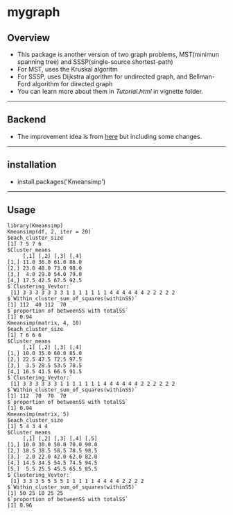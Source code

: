 # mygraph

## Overview
* This package is another version of two graph problems, MST(minimun spanning tree) and SSSP(single-source shortest-path)
* For MST, uses the Kruskal algoritm
* For SSSP, uses Dijkstra algorithm for undirected graph, and Bellman-Ford algorithm for directed graph
* You can learn more about them in *Tutorial.html* in vignette folder.
----

## Backend
* The improvement idea is from [here](https://www.ijcsmc.com/docs/papers/July2013/V2I7201338.pdf) but including some changes.
----

## installation
* install.packages('Kmeansimp')
----
## Usage
```{r}
library(Kmeansimp) 
Kmeansimp(df, 2, iter = 20) 
$each_cluster_size
[1] 7 5 7 6
$Cluster_means
     [,1] [,2] [,3] [,4]
[1,] 11.0 36.0 61.0 86.0
[2,] 23.0 48.0 73.0 98.0
[3,]  4.0 29.0 54.0 79.0
[4,] 17.5 42.5 67.5 92.5
$`Clustering_Vevtor:`
 [1] 3 3 3 3 3 3 3 1 1 1 1 1 1 1 4 4 4 4 4 4 2 2 2 2 2
$`Within_cluster_sum_of_squares(withinSS)`
[1] 112  40 112  70
$`proportion of betweenSS with totalSS`
[1] 0.94
Kmeansimp(matrix, 4, 10) 
$each_cluster_size
[1] 7 6 6 6
$Cluster_means
     [,1] [,2] [,3] [,4]
[1,] 10.0 35.0 60.0 85.0
[2,] 22.5 47.5 72.5 97.5
[3,]  3.5 28.5 53.5 78.5
[4,] 16.5 41.5 66.5 91.5
$`Clustering_Vevtor:`
 [1] 3 3 3 3 3 3 1 1 1 1 1 1 1 4 4 4 4 4 4 2 2 2 2 2 2
$`Within_cluster_sum_of_squares(withinSS)`
[1] 112  70  70  70
$`proportion of betweenSS with totalSS`
[1] 0.94
Kmeansimp(matrix, 5)
$each_cluster_size
[1] 5 4 3 4 4
$Cluster_means
     [,1] [,2] [,3] [,4] [,5]
[1,] 10.0 30.0 50.0 70.0 90.0
[2,] 18.5 38.5 58.5 78.5 98.5
[3,]  2.0 22.0 42.0 62.0 82.0
[4,] 14.5 34.5 54.5 74.5 94.5
[5,]  5.5 25.5 45.5 65.5 85.5
$`Clustering_Vevtor:`
 [1] 3 3 3 5 5 5 5 1 1 1 1 1 4 4 4 4 2 2 2 2
$`Within_cluster_sum_of_squares(withinSS)`
[1] 50 25 10 25 25
$`proportion of betweenSS with totalSS`
[1] 0.96
```
